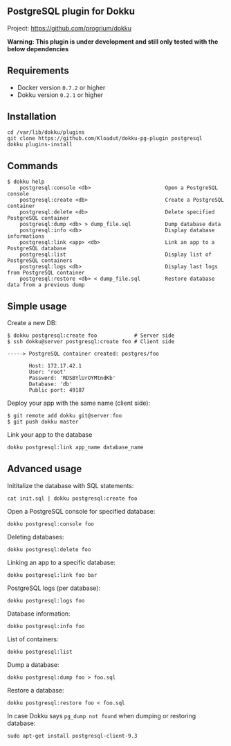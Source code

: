 PostgreSQL plugin for Dokku
---------------------------

Project: https://github.com/progrium/dokku

**Warning: This plugin is under development and still only tested with the below dependencies**

Requirements
------------
* Docker version `0.7.2` or higher
* Dokku version `0.2.1` or higher

Installation
------------
```
cd /var/lib/dokku/plugins
git clone https://github.com/Kloadut/dokku-pg-plugin postgresql
dokku plugins-install
```


Commands
--------
```
$ dokku help
    postgresql:console <db>                        Open a PostgreSQL console
    postgresql:create <db>                         Create a PostgreSQL container
    postgresql:delete <db>                         Delete specified PostgreSQL container
    postgresql:dump <db> > dump_file.sql           Dump database data
    postgresql:info <db>                           Display database informations
    postgresql:link <app> <db>                     Link an app to a PostgreSQL database
    postgresql:list                                Display list of PostgreSQL containers
    postgresql:logs <db>                           Display last logs from PostgreSQL container
    postgresql:restore <db> < dump_file.sql        Restore database data from a previous dump
```

Simple usage
------------

Create a new DB:
```
$ dokku postgresql:create foo            # Server side
$ ssh dokku@server postgresql:create foo # Client side

-----> PostgreSQL container created: postgres/foo

       Host: 172.17.42.1
       User: 'root'
       Password: 'RDSBYlUrOYMtndKb'
       Database: 'db'
       Public port: 49187
```

Deploy your app with the same name (client side):
```
$ git remote add dokku git@server:foo
$ git push dokku master

```

Link your app to the database
```bash
dokku postgresql:link app_name database_name
```


Advanced usage
--------------

Inititalize the database with SQL statements:
```
cat init.sql | dokku postgresql:create foo
```

Open a PostgreSQL console for specified database:
```
dokku postgresql:console foo
```

Deleting databases:
```
dokku postgresql:delete foo
```

Linking an app to a specific database:
```
dokku postgresql:link foo bar
```

PostgreSQL logs (per database):
```
dokku postgresql:logs foo
```

Database information:
```
dokku postgresql:info foo
```

List of containers:
```
dokku postgresql:list
```

Dump a database:
```
dokku postgresql:dump foo > foo.sql
```

Restore a database:
```
dokku postgresql:restore foo < foo.sql
```

In case Dokku says `pg_dump not found` when dumping or restoring database:
```
sudo apt-get install postgresql-client-9.3
```
